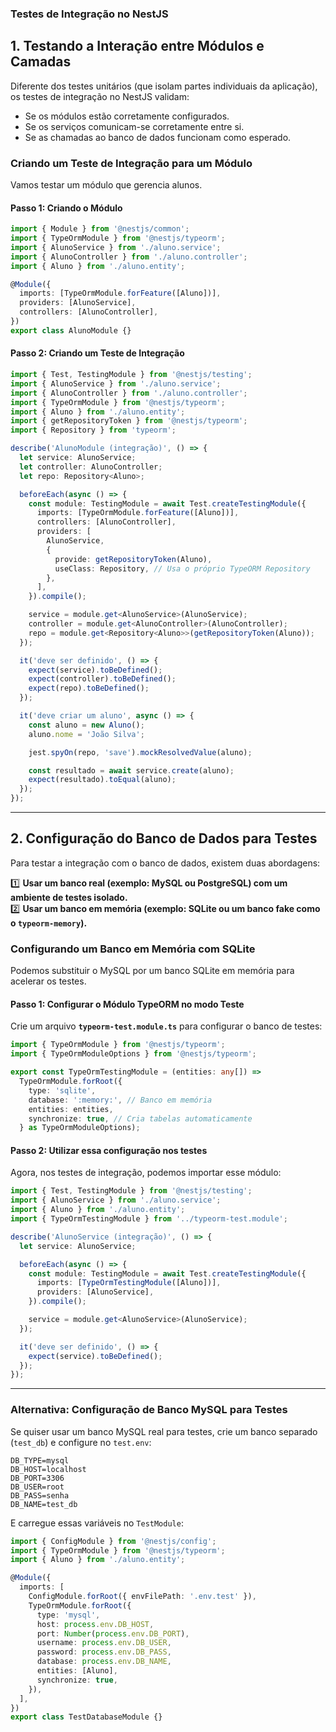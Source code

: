 ### **Testes de Integração no NestJS**

## **1. Testando a Interação entre Módulos e Camadas**

Diferente dos testes unitários (que isolam partes individuais da aplicação), os testes de integração no NestJS validam:
- Se os módulos estão corretamente configurados.  
- Se os serviços comunicam-se corretamente entre si.  
- Se as chamadas ao banco de dados funcionam como esperado.  

### **Criando um Teste de Integração para um Módulo**

Vamos testar um módulo que gerencia alunos.

#### **Passo 1: Criando o Módulo**
```typescript
import { Module } from '@nestjs/common';
import { TypeOrmModule } from '@nestjs/typeorm';
import { AlunoService } from './aluno.service';
import { AlunoController } from './aluno.controller';
import { Aluno } from './aluno.entity';

@Module({
  imports: [TypeOrmModule.forFeature([Aluno])],
  providers: [AlunoService],
  controllers: [AlunoController],
})
export class AlunoModule {}
```

#### **Passo 2: Criando um Teste de Integração**
```typescript
import { Test, TestingModule } from '@nestjs/testing';
import { AlunoService } from './aluno.service';
import { AlunoController } from './aluno.controller';
import { TypeOrmModule } from '@nestjs/typeorm';
import { Aluno } from './aluno.entity';
import { getRepositoryToken } from '@nestjs/typeorm';
import { Repository } from 'typeorm';

describe('AlunoModule (integração)', () => {
  let service: AlunoService;
  let controller: AlunoController;
  let repo: Repository<Aluno>;

  beforeEach(async () => {
    const module: TestingModule = await Test.createTestingModule({
      imports: [TypeOrmModule.forFeature([Aluno])],
      controllers: [AlunoController],
      providers: [
        AlunoService,
        {
          provide: getRepositoryToken(Aluno),
          useClass: Repository, // Usa o próprio TypeORM Repository
        },
      ],
    }).compile();

    service = module.get<AlunoService>(AlunoService);
    controller = module.get<AlunoController>(AlunoController);
    repo = module.get<Repository<Aluno>>(getRepositoryToken(Aluno));
  });

  it('deve ser definido', () => {
    expect(service).toBeDefined();
    expect(controller).toBeDefined();
    expect(repo).toBeDefined();
  });

  it('deve criar um aluno', async () => {
    const aluno = new Aluno();
    aluno.nome = 'João Silva';

    jest.spyOn(repo, 'save').mockResolvedValue(aluno);

    const resultado = await service.create(aluno);
    expect(resultado).toEqual(aluno);
  });
});
```

---

## **2. Configuração do Banco de Dados para Testes**

Para testar a integração com o banco de dados, existem duas abordagens:

1️⃣ **Usar um banco real (exemplo: MySQL ou PostgreSQL) com um ambiente de testes isolado.**  
2️⃣ **Usar um banco em memória (exemplo: SQLite ou um banco fake como o `typeorm-memory`).**  

### **Configurando um Banco em Memória com SQLite**

Podemos substituir o MySQL por um banco SQLite em memória para acelerar os testes.

#### **Passo 1: Configurar o Módulo TypeORM no modo Teste**
Crie um arquivo **`typeorm-test.module.ts`** para configurar o banco de testes:

```typescript
import { TypeOrmModule } from '@nestjs/typeorm';
import { TypeOrmModuleOptions } from '@nestjs/typeorm';

export const TypeOrmTestingModule = (entities: any[]) =>
  TypeOrmModule.forRoot({
    type: 'sqlite',
    database: ':memory:', // Banco em memória
    entities: entities,
    synchronize: true, // Cria tabelas automaticamente
  } as TypeOrmModuleOptions);
```

#### **Passo 2: Utilizar essa configuração nos testes**
Agora, nos testes de integração, podemos importar esse módulo:

```typescript
import { Test, TestingModule } from '@nestjs/testing';
import { AlunoService } from './aluno.service';
import { Aluno } from './aluno.entity';
import { TypeOrmTestingModule } from '../typeorm-test.module';

describe('AlunoService (integração)', () => {
  let service: AlunoService;

  beforeEach(async () => {
    const module: TestingModule = await Test.createTestingModule({
      imports: [TypeOrmTestingModule([Aluno])],
      providers: [AlunoService],
    }).compile();

    service = module.get<AlunoService>(AlunoService);
  });

  it('deve ser definido', () => {
    expect(service).toBeDefined();
  });
});
```

---

### **Alternativa: Configuração de Banco MySQL para Testes**
Se quiser usar um banco MySQL real para testes, crie um banco separado (`test_db`) e configure no `test.env`:

```
DB_TYPE=mysql
DB_HOST=localhost
DB_PORT=3306
DB_USER=root
DB_PASS=senha
DB_NAME=test_db
```

E carregue essas variáveis no `TestModule`:

```typescript
import { ConfigModule } from '@nestjs/config';
import { TypeOrmModule } from '@nestjs/typeorm';
import { Aluno } from './aluno.entity';

@Module({
  imports: [
    ConfigModule.forRoot({ envFilePath: '.env.test' }),
    TypeOrmModule.forRoot({
      type: 'mysql',
      host: process.env.DB_HOST,
      port: Number(process.env.DB_PORT),
      username: process.env.DB_USER,
      password: process.env.DB_PASS,
      database: process.env.DB_NAME,
      entities: [Aluno],
      synchronize: true,
    }),
  ],
})
export class TestDatabaseModule {}
```
